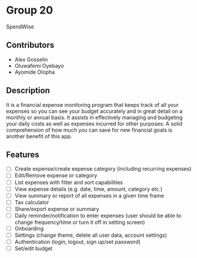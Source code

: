 # Group 20

SpendWise

## Contributors

- Alex Gosselin
- Oluwafemi Oyebayo
- Ayomide Olopha

## Description
It is a financial expense monitoring program that keeps track of all your expenses so you can see your budget accurately and in great detail on a monthly or annual basis. It assists in effectively managing and budgeting your daily costs as well as expenses incurred for other purposes. A solid comprehension of how much you can save for new financial goals is another benefit of this app.
## Features
- [ ] Create expense/create expense category (including recurring expenses)
- [ ] Edit/Remove expense or category
- [ ] List expenses with filter and sort capabilities
- [ ] View expense details (e.g. date, time, amount, category etc.)
- [ ] View summary or report of all expenses in a given time frame
- [ ] Tax calculator
- [ ] Share/export expense or summary
- [ ] Daily reminder/notification to enter expenses (user should be able to change frequency/time or turn it off in setting screen)
- [ ] Onboarding
- [ ] Settings (change theme, delete all user data, account settings)
- [ ] Authentication (login, logout, sign up/set password)
- [ ] Set/edit budget
